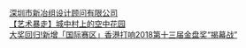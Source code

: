   
[深圳市新冶组设计顾问有限公司](http://www.dianyue.me/archives/001/4kkzoq7o8fgxdt4p/)  
[【艺术暴走】城中村上的空中花园](http://www.dianyue.me/archives/003/s869hf8tuumydw64/)  
[大奖回归!新增「国际赛区」香港打响2018第十三届金盘奖“揭幕战”](http://www.dianyue.me/archives/178/j78intwx65n19rhv/)
